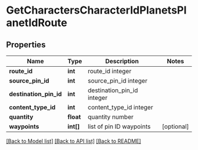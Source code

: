 # GetCharactersCharacterIdPlanetsPlanetIdRoute

## Properties
Name | Type | Description | Notes
------------ | ------------- | ------------- | -------------
**route_id** | **int** | route_id integer | 
**source_pin_id** | **int** | source_pin_id integer | 
**destination_pin_id** | **int** | destination_pin_id integer | 
**content_type_id** | **int** | content_type_id integer | 
**quantity** | **float** | quantity number | 
**waypoints** | **int[]** | list of pin ID waypoints | [optional] 

[[Back to Model list]](../README.md#documentation-for-models) [[Back to API list]](../README.md#documentation-for-api-endpoints) [[Back to README]](../README.md)


